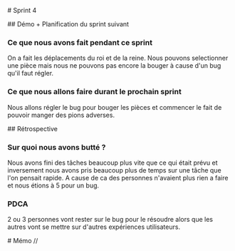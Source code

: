 # Sprint 4

## Démo + Planification du sprint suivant

### Ce que nous avons fait pendant ce sprint
On a fait les déplacements du roi et de la reine.
Nous pouvons selectionner une pièce mais nous ne pouvons pas encore la bouger à cause d'un bug qu'il faut régler.

### Ce que nous allons faire durant le prochain sprint
Nous allons régler le bug pour bouger les pièces et commencer le fait de pouvoir manger des pions adverses.

## Rétrospective

### Sur quoi nous avons butté ?
Nous avons fini des tâches beaucoup plus vite que ce qui était prévu et inversement nous avons pris beaucoup plus de temps sur une tâche que l'on pensait rapide.
A cause de ca des personnes n'avaient plus rien a faire et nous étions à 5 pour un bug.

### PDCA
2 ou 3 personnes vont rester sur le bug pour le résoudre alors que les autres vont se mettre sur d'autres expériences utilisateurs.

# Mémo
//